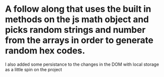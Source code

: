 # A follow along that uses the built in methods on the js math object and picks random strings and number from the arrays in order to generate random hex codes.
I also added some persistance to the changes in the DOM with local storage as a little spin on the project
